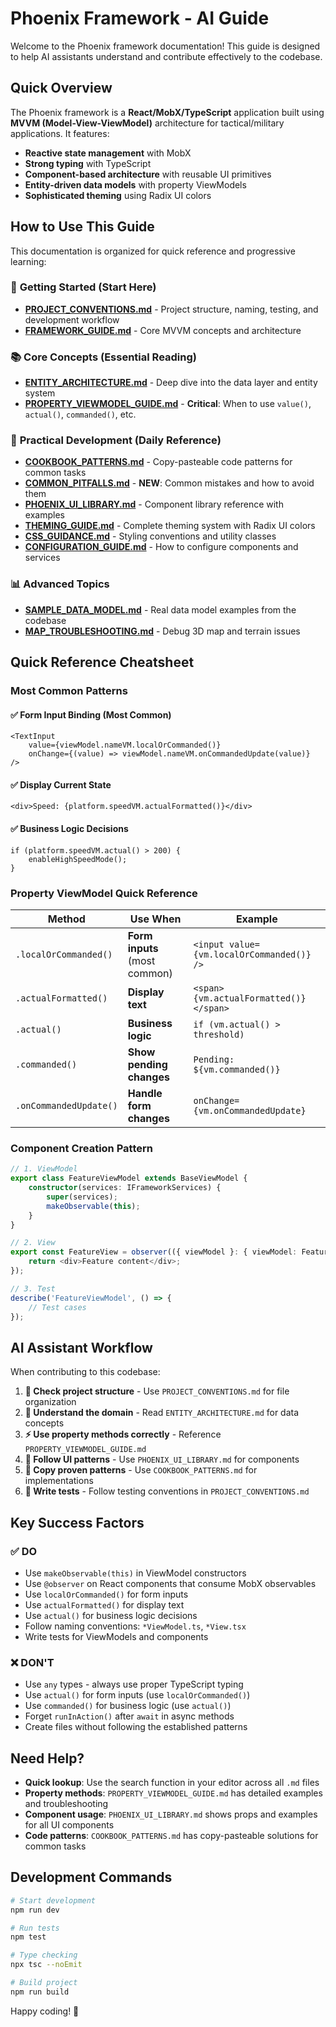 # Phoenix Framework - AI Guide

Welcome to the Phoenix framework documentation! This guide is designed to help AI assistants understand and contribute effectively to the codebase.

## Quick Overview

The Phoenix framework is a **React/MobX/TypeScript** application built using **MVVM (Model-View-ViewModel)** architecture for tactical/military applications. It features:

- **Reactive state management** with MobX
- **Strong typing** with TypeScript  
- **Component-based architecture** with reusable UI primitives
- **Entity-driven data models** with property ViewModels
- **Sophisticated theming** using Radix UI colors

## How to Use This Guide

This documentation is organized for quick reference and progressive learning:

### 🚀 **Getting Started** (Start Here)
- **[PROJECT_CONVENTIONS.md](PROJECT_CONVENTIONS.md)** - Project structure, naming, testing, and development workflow
- **[FRAMEWORK_GUIDE.md](FRAMEWORK_GUIDE.md)** - Core MVVM concepts and architecture

### 📚 **Core Concepts** (Essential Reading)
- **[ENTITY_ARCHITECTURE.md](ENTITY_ARCHITECTURE.md)** - Deep dive into the data layer and entity system
- **[PROPERTY_VIEWMODEL_GUIDE.md](PROPERTY_VIEWMODEL_GUIDE.md)** - **Critical**: When to use `value()`, `actual()`, `commanded()`, etc.

### 🔧 **Practical Development** (Daily Reference)
- **[COOKBOOK_PATTERNS.md](COOKBOOK_PATTERNS.md)** - Copy-pasteable code patterns for common tasks
- **[COMMON_PITFALLS.md](COMMON_PITFALLS.md)** - **NEW**: Common mistakes and how to avoid them
- **[PHOENIX_UI_LIBRARY.md](PHOENIX_UI_LIBRARY.md)** - Component library reference with examples
- **[THEMING_GUIDE.md](THEMING_GUIDE.md)** - Complete theming system with Radix UI colors
- **[CSS_GUIDANCE.md](CSS_GUIDANCE.md)** - Styling conventions and utility classes
- **[CONFIGURATION_GUIDE.md](CONFIGURATION_GUIDE.md)** - How to configure components and services

### 📊 **Advanced Topics**
- **[SAMPLE_DATA_MODEL.md](SAMPLE_DATA_MODEL.md)** - Real data model examples from the codebase
- **[MAP_TROUBLESHOOTING.md](MAP_TROUBLESHOOTING.md)** - Debug 3D map and terrain issues

## Quick Reference Cheatsheet

### Most Common Patterns

#### ✅ **Form Input Binding** (Most Common)
```tsx
<TextInput
    value={viewModel.nameVM.localOrCommanded()}
    onChange={(value) => viewModel.nameVM.onCommandedUpdate(value)}
/>
```

#### ✅ **Display Current State**
```tsx
<div>Speed: {platform.speedVM.actualFormatted()}</div>
```

#### ✅ **Business Logic Decisions**
```tsx
if (platform.speedVM.actual() > 200) {
    enableHighSpeedMode();
}
```

### Property ViewModel Quick Reference

| Method | Use When | Example |
|--------|----------|---------|
| `.localOrCommanded()` | **Form inputs** (most common) | `<input value={vm.localOrCommanded()} />` |
| `.actualFormatted()` | **Display text** | `<span>{vm.actualFormatted()}</span>` |
| `.actual()` | **Business logic** | `if (vm.actual() > threshold)` |
| `.commanded()` | **Show pending changes** | `Pending: ${vm.commanded()}` |
| `.onCommandedUpdate()` | **Handle form changes** | `onChange={vm.onCommandedUpdate}` |

### Component Creation Pattern

```typescript
// 1. ViewModel
export class FeatureViewModel extends BaseViewModel {
    constructor(services: IFrameworkServices) {
        super(services);
        makeObservable(this);
    }
}

// 2. View
export const FeatureView = observer(({ viewModel }: { viewModel: FeatureViewModel }) => {
    return <div>Feature content</div>;
});

// 3. Test
describe('FeatureViewModel', () => {
    // Test cases
});
```

## AI Assistant Workflow

When contributing to this codebase:

1. **📁 Check project structure** - Use `PROJECT_CONVENTIONS.md` for file organization
2. **🧠 Understand the domain** - Read `ENTITY_ARCHITECTURE.md` for data concepts  
3. **⚡ Use property methods correctly** - Reference `PROPERTY_VIEWMODEL_GUIDE.md` 
4. **🎨 Follow UI patterns** - Use `PHOENIX_UI_LIBRARY.md` for components
5. **📝 Copy proven patterns** - Use `COOKBOOK_PATTERNS.md` for implementations
6. **🧪 Write tests** - Follow testing conventions in `PROJECT_CONVENTIONS.md`

## Key Success Factors

### ✅ **DO**
- Use `makeObservable(this)` in ViewModel constructors
- Use `@observer` on React components that consume MobX observables
- Use `localOrCommanded()` for form inputs
- Use `actualFormatted()` for display text
- Use `actual()` for business logic decisions
- Follow naming conventions: `*ViewModel.ts`, `*View.tsx`
- Write tests for ViewModels and components

### ❌ **DON'T**
- Use `any` types - always use proper TypeScript typing
- Use `actual()` for form inputs (use `localOrCommanded()`)
- Use `commanded()` for business logic (use `actual()`)
- Forget `runInAction()` after `await` in async methods
- Create files without following the established patterns

## Need Help?

- **Quick lookup**: Use the search function in your editor across all `.md` files
- **Property methods**: `PROPERTY_VIEWMODEL_GUIDE.md` has detailed examples and troubleshooting
- **Component usage**: `PHOENIX_UI_LIBRARY.md` shows props and examples for all UI components
- **Code patterns**: `COOKBOOK_PATTERNS.md` has copy-pasteable solutions for common tasks

## Development Commands

```bash
# Start development
npm run dev

# Run tests  
npm test

# Type checking
npx tsc --noEmit

# Build project
npm run build
```

Happy coding! 🚀